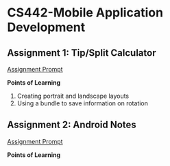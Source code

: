 # CS442-Mobile Application Development

## Assignment 1: Tip/Split Calculator
[Assignment Prompt](https://drive.google.com/file/d/1fM2Az-QlTdjvwFW_vdzO7k4VrtG4yqq-/view?usp=sharing)

**Points of Learning**
1. Creating portrait and landscape layouts
2. Using a bundle to save information on rotation

## Assignment 2: Android Notes
[Assignment Prompt](https://drive.google.com/file/d/1R8zeNzJJ7TcY0Ev9v2r-TIQ-oa1hFpNf/view?usp=sharing)

**Points of Learning**

